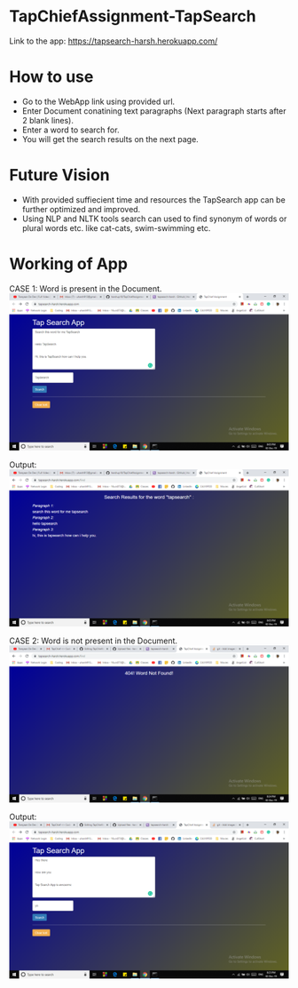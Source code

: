 # TapChiefAssignment-TapSearch

Link to the app: https://tapsearch-harsh.herokuapp.com/

# How to use
- Go to the WebApp link using provided url.
- Enter Document conatining text paragraphs (Next paragraph starts after 2 blank lines).
- Enter a word to search for.
- You will get the search results on the next page.

# Future Vision 
- With provided suffiecient time and resources the TapSearch app can be further optimized and improved.
- Using NLP and NLTK tools search can used to find synonym of words or plural words etc. like cat-cats, swim-swimming etc.

# Working of App
CASE 1: Word is present in the Document.
![alt text](https://github.com/harshup18/TapChiefAssignment-TapSearch/blob/master/Screenshot%20(101).png?raw=true)

Output:  
![alt text](https://github.com/harshup18/TapChiefAssignment-TapSearch/blob/master/Screenshot%20(102).png?raw=true)

CASE 2: Word is not present in the Document.
![alt text](https://github.com/harshup18/TapChiefAssignment-TapSearch/blob/master/Screenshot%20(103).png?raw=true)

Output:
![alt text](https://github.com/harshup18/TapChiefAssignment-TapSearch/blob/master/Screenshot%20(104).png?raw=true)




